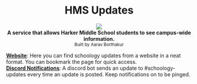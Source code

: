 <h1 align="center">HMS Updates</h1>
<p align="center">
  <a href="https://discord.com/invite/CJAXbAQEFv">
    <img src="https://img.shields.io/discord/771750717492297769?color=blue&label=discord"><br>
  </a>
  <b>A service that allows Harker Middle School students to see campus-wide information.</b>  
  <br>
  <sub>Built by Aarav Borthakur</sub>
</p>

[**Website**](https://harker-updates.herokuapp.com/): 
Here you can find schoology updates from a website in a neat format. You can bookmark the page for quick access. \
[**Discord Notifications**](https://discord.com/invite/CJAXbAQEFv): 
A discord bot sends an update to #schoology-updates every time an update is posted. Keep notifications on to be pinged.
